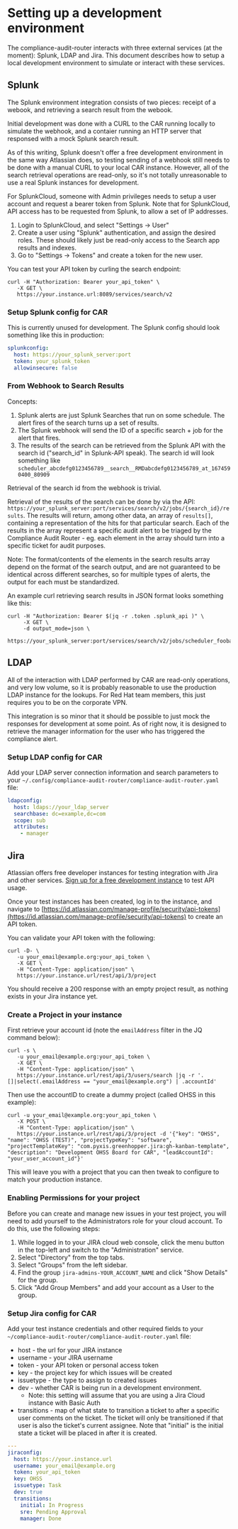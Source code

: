 # Setting up a development environment

The compliance-audit-router interacts with three external services (at the moment): Splunk, LDAP and Jira. This document describes how to setup a local development environment to simulate or interact with these services.

## Splunk

The Splunk environment integration consists of two pieces:  receipt of a webook, and retrieving a search result from the webook.

Initial development was done with a CURL to the CAR running locally to simulate the webhook, and a contaier running an HTTP server that responsed with a mock Splunk search result.

As of this writing, Splunk doesn't offer a free development environment in the same way Atlassian does, so testing sending of a webhook still needs to be done with a manual CURL to your local CAR instance.  However, all of the search retrieval operations are read-only, so it's not totally unreasonable to use a real Splunk instances for development.

For SplunkCloud, someone with Admin privileges needs to setup a user account and request a bearer token from Splunk. Note that for SplunkCloud, API access has to be requested from Splunk, to allow a set of IP addresses.

1. Login to SplunkCloud, and select "Settings -> User"
2. Create a user using "Splunk" authentication, and assign the desired roles. These should likely just be read-only access to the Search app results and indexes.
3. Go to "Settings -> Tokens" and create a token for the new user.

You can test your API token by curling the search endpoint:

```shell
curl -H "Authorization: Bearer your_api_token" \
   -X GET \
   https://your.instance.url:8089/services/search/v2
```

### Setup Splunk config for CAR

This is currently unused for development.  The Splunk config should look something like this in production:

```yaml
splunkconfig:
  host: https://your_splunk_server:port
  token: your_splunk_token
  allowinsecure: false
```

### From Webhook to Search Results

Concepts:

1. Splunk alerts are just Splunk Searches that run on some schedule.  The alert fires of the search turns up a set of results.
2. The Splunk webhook will send the ID of a specific search + job for the alert that fires.
3. The results of the search can be retrieved from the Splunk API with the search id ("search_id" in Splunk-API speak).  The search id will look something like `scheduler_abcdefg0123456789__search__RMDabcdefg0123456789_at_1674590400_80909`

Retrieval of the search id from the webhook is trivial.

Retrieval of the results of the search can be done by via the API: `https://your_splunk_server:port/services/search/v2/jobs/{search_id}/results`.  The results will return, among other data, an array of `results[]`, containing a representation of the hits for that particular search.  Each of the results in the array represent a specific audit alert to be triaged by the Compliance Audit Router - eg. each element in the array should turn into a specific ticket for audit purposes.

Note: The format/contents of the elements in the search results array depend on the format of the search output, and are not guaranteed to be identical across different searches, so for multiple types of alerts, the output for each must be standardized.

An example curl retrieving search results in JSON format looks something like this:

```shell
curl -H "Authorization: Bearer $(jq -r .token .splunk_api )" \
     -X GET \
     -d output_mode=json \
     https://your_splunk_server:port/services/search/v2/jobs/scheduler_foobarbaz__search__RMDfoobarbaz_at_1674590400_80909/results
```

## LDAP

All of the interaction with LDAP performed by CAR are read-only operations, and very low volume, so it is probably reasonable to use the production LDAP instance for the lookups.  For Red Hat team members, this just requires you to be on the corporate VPN.

This integration is so minor that it should be possible to just mock the responses for development at some point.  As of right now, it is designed to retrieve the manager information for the user who has triggered the compliance alert.

### Setup LDAP config for CAR

Add your LDAP server connection information and search parameters to your `~/.config/compliance-audit-router/compliance-audit-router.yaml` file:

```yaml
ldapconfig:
  host: ldaps://your_ldap_server
  searchbase: dc=example,dc=com
  scope: sub
  attributes:
    - manager
```

## Jira

Atlassian offers free developer instances for testing integration with Jira and other services. [Sign up for a free development instance](http://go.atlassian.com/about-cloud-dev-instance) to test API usage.

Once your test instances has been created, log in to the instance, and navigate to [https://id.atlassian.com/manage-profile/security/api-tokens](https://id.atlassian.com/manage-profile/security/api-tokens) to create an API token.

You can validate your API token with the following:

```shell
curl -D- \
   -u your_email@example.org:your_api_token \
   -X GET \
   -H "Content-Type: application/json" \
   https://your.instance.url/rest/api/3/project
```

You should receive a 200 response with an empty project result, as nothing exists in your Jira instance yet.

### Create a Project in your instance

First retrieve your account id (note the `emailAddress` filter in the JQ command below):

```shell
curl -s \
   -u your_email@example.org:your_api_token \
   -X GET \
   -H "Content-Type: application/json" \
   https://your.instance.url/rest/api/3/users/search |jq -r '.[]|select(.emailAddress == "your_email@example.org") | .accountId'
```

Then use the accountID to create a dummy project (called OHSS in this example):

```shell
curl -u your_email@example.org:your_api_token \ 
   -X POST \
   -H "Content-Type: application/json" \
   https://your.instance.url/rest/api/3/project -d '{"key": "OHSS", "name": "OHSS (TEST)", "projectTypeKey": "software", "projectTemplateKey": "com.pyxis.greenhopper.jira:gh-kanban-template", "description": "Development OHSS Board for CAR", "leadAccountId": "your_user_account_id"}'
   ```

   This will leave you with a project that you can then tweak to configure to match your production instance.

### Enabling Permissions for your project
Before you can create and manage new issues in your test project, you will need to add yourself to the Administrators role for your cloud account. To do this, use the following steps:

1. While logged in to your JIRA cloud web console, click the menu button in the top-left and switch to the "Administration" service.
1. Select "Directory" from the top tabs.
1. Select "Groups" from the left sidebar.
1. Find the group `jira-admins-YOUR_ACCOUNT_NAME` and click "Show Details" for the group.
1. Click "Add Group Members" and add your account as a User to the group.

### Setup Jira config for CAR

Add your test instance credentials and other required fields to your `~/compliance-audit-router/compliance-audit-router.yaml` file:

- host - the url for your JIRA instance
- username - your JIRA username
- token - your API token or personal access token
- key - the project key for which issues will be created
- issuetype - the type to assign to created issues
- dev - whether CAR is being run in a development environment.
  - Note: this setting will assume that you are using a Jira Cloud instance with Basic Auth
- transitions - map of what state to transition a ticket to after a specific user comments on the ticket. The ticket will only be transitioned if that user is also the ticket's current assignee. Note that "initial" is the initial state a ticket will be placed in after it is created.
```yaml
---
jiraconfig:
  host: https://your.instance.url
  username: your_email@example.org
  token: your_api_token
  key: OHSS
  issuetype: Task
  dev: true
  transitions:
    initial: In Progress
    sre: Pending Approval
    manager: Done
```